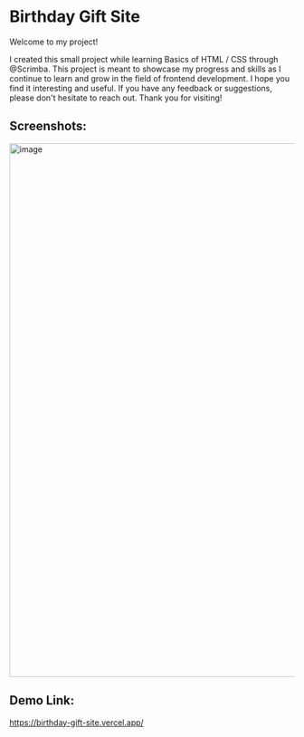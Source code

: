 # Birthday Gift Site

Welcome to my project!

I created this small project while learning Basics of HTML / CSS through @Scrimba. This project is meant to showcase my progress and skills as I continue to learn and grow in the field of frontend development. I hope you find it interesting and useful. If you have any feedback or suggestions, please don't hesitate to reach out. Thank you for visiting!

## Screenshots:
<img width="943" alt="image" src="https://user-images.githubusercontent.com/118469205/209316267-45c2f4f0-b3c4-4fa5-9606-196e7436c9e9.png">


## Demo Link:
https://birthday-gift-site.vercel.app/





